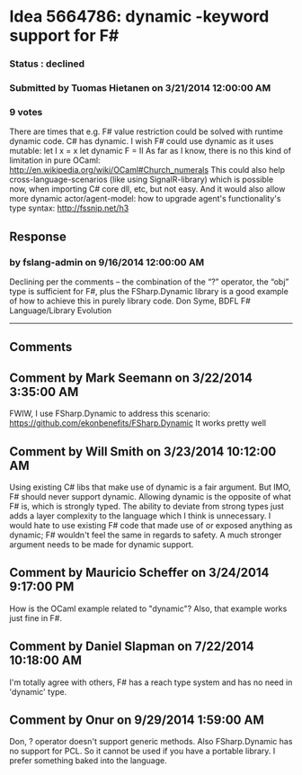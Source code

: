 # Idea 5664786: dynamic -keyword support for F# #

### Status : declined

### Submitted by Tuomas Hietanen on 3/21/2014 12:00:00 AM

### 9 votes

There are times that e.g. F# value restriction could be solved with runtime dynamic code. C# has dynamic.
I wish F# could use dynamic as it uses mutable:
let I x = x
let dynamic F = II
As far as I know, there is no this kind of limitation in pure OCaml:
http://en.wikipedia.org/wiki/OCaml#Church_numerals
This could also help cross-language-scenarios (like using SignalR-library) which is possible now, when importing C# core dll, etc, but not easy.
And it would also allow more dynamic actor/agent-model: how to upgrade agent's functionality's type syntax: http://fssnip.net/h3



## Response 
### by fslang-admin on 9/16/2014 12:00:00 AM

Declining per the comments – the combination of the “?” operator, the “obj” type is sufficient for F#, plus the FSharp.Dynamic library is a good example of how to achieve this in purely library code.
Don Syme, BDFL F# Language/Library Evolution

------------------------
## Comments


## Comment by Mark Seemann on 3/22/2014 3:35:00 AM
FWIW, I use FSharp.Dynamic to address this scenario: https://github.com/ekonbenefits/FSharp.Dynamic
It works pretty well


## Comment by Will Smith on 3/23/2014 10:12:00 AM
Using existing C# libs that make use of dynamic is a fair argument. But IMO, F# should never support dynamic. Allowing dynamic is the opposite of what F# is, which is strongly typed. The ability to deviate from strong types just adds a layer complexity to the language which I think is unnecessary. I would hate to use existing F# code that made use of or exposed anything as dynamic; F# wouldn't feel the same in regards to safety.
A much stronger argument needs to be made for dynamic support.


## Comment by Mauricio Scheffer on 3/24/2014 9:17:00 PM
How is the OCaml example related to "dynamic"? Also, that example works just fine in F#.


## Comment by Daniel Slapman on 7/22/2014 10:18:00 AM
I'm totally agree with others, F# has a reach type system and has no need in 'dynamic' type.


## Comment by Onur on 9/29/2014 1:59:00 AM
Don, ? operator doesn't support generic methods. Also FSharp.Dynamic has no support for PCL.
So it cannot be used if you have a portable library. I prefer something baked into the language.


